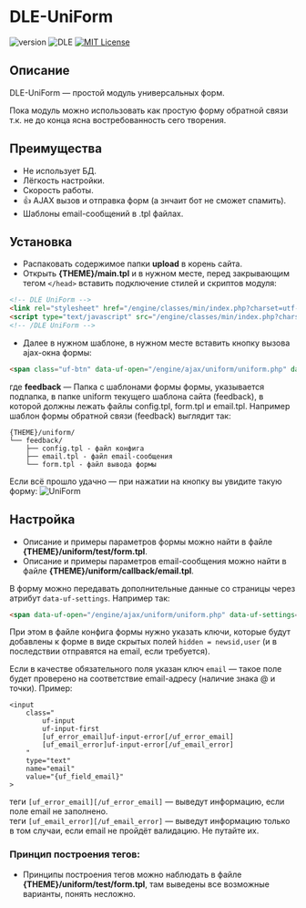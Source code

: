 # DLE-UniForm
![version](https://img.shields.io/badge/version-0.3-red.svg?style=flat-square "Version")
![DLE](https://img.shields.io/badge/DLE-10.X-green.svg?style=flat-square "DLE Version")
[![MIT License](https://img.shields.io/badge/license-MIT-blue.svg?style=flat-square)](https://github.com/pafnuty/DLE-UniForm/blob/master/LICENSE)

## Описание
DLE-UniForm — простой модуль универсальных форм.

Пока модуль можно использовать как простую форму обратной связи т.к. не до конца ясна востребованность сего творения.

## Преимущества
- Не использует БД.
- Лёгкость настройки.
- Скорость работы.
- :+1: AJAX вызов и отправка форм (а знчаит бот не сможет спамить).
- Шаблоны email-сообщений в .tpl файлах.

## Установка
- Распаковать содержимое папки **upload** в корень сайта.
- Открыть **{THEME}/main.tpl** и в нужном месте, перед закрывающим тегом `</head>` вставить подключение стилей и скриптов модуля:
```html
<!-- DLE UniForm -->
<link rel="stylesheet" href="/engine/classes/min/index.php?charset=utf-8&amp;f={THEME}/uniform/css/uniform.css&amp;01" />
<script type="text/javascript" src="/engine/classes/min/index.php?charset=utf-8&amp;f={THEME}/uniform/js/jquery.magnificpopup.min.js,{THEME}/uniform/js/jquery.ladda.min.js,{THEME}/uniform/js/jquery.form.min.js,{THEME}/uniform/js/uniform.js&amp;01"></script>
<!-- /DLE UniForm -->
```
- Далее в нужном шаблоне, в нужном месте вставить кнопку вызова ajax-окна формы:
```html
<span class="uf-btn" data-uf-open="/engine/ajax/uniform/uniform.php" data-uf-settings='{"formConfig": "feedback"}'>Обратная связь</span>
```
где **feedback** — Папка с шаблонами формы формы, указывается подпапка, в папке uniform текущего шаблона сайта (feedback), в которой должны лежать файлы config.tpl, form.tpl и email.tpl.
Например шаблон формы обратной связи (feedback) выглядит так:
```
{THEME}/uniform/
└── feedback/ 
    ├── config.tpl - файл конфига
    ├── email.tpl - файл email-сообщения
    └── form.tpl - файл вывода формы
```

Если всё прошло удачно — при нажатии на кнопку вы увидите такую форму:
![UniForm](https://dl.dropboxusercontent.com/u/8142395/uniform.png "UniForm")

## Настройка
- Описание и примеры параметров формы можно найти в файле **{THEME}/uniform/test/form.tpl**.
- Описание и примеры параметров email-сообщения можно найти в файле **{THEME}/uniform/callback/email.tpl**.

В форму можно передавать дополнительные данные со страницы через атрибут `data-uf-settings`. Например так:
```html
<span data-uf-open="/engine/ajax/uniform/uniform.php" data-uf-settings='{"formConfig": "feedback", "fields":{"newsid": "56", "user": "ПафНутиЙ"}}'>Обратная связь</span>
```
При этом в файле конфига формы нужно указать ключи, которые будут добавлены к форме в виде скрытых полей `hidden = newsid,user` (и в последствии отправятся на email, если требуется).

Если в качестве обязательного поля указан ключ `email` — такое поле будет проверено на соответствие email-адресу (наличие знака @ и точки). Пример:
```
<input 
    class="
        uf-input 
        uf-input-first 
        [uf_error_email]uf-input-error[/uf_error_email]
        [uf_email_error]uf-input-error[/uf_email_error]
    "
    type="text" 
    name="email" 
    value="{uf_field_email}"
>
```
теги `[uf_error_email][/uf_error_email]` — выведут информацию, если поле email не заполнено. <br>
теги `[uf_email_error][/uf_email_error]` — выведут информацию только в том случаи, если email не пройдёт валидацию. Не путайте их.

### Принцип построения тегов:
- Принципы построения тегов можно наблюдать в файле **{THEME}/uniform/test/form.tpl**, там выведены все возможные варианты, понять несложно.


